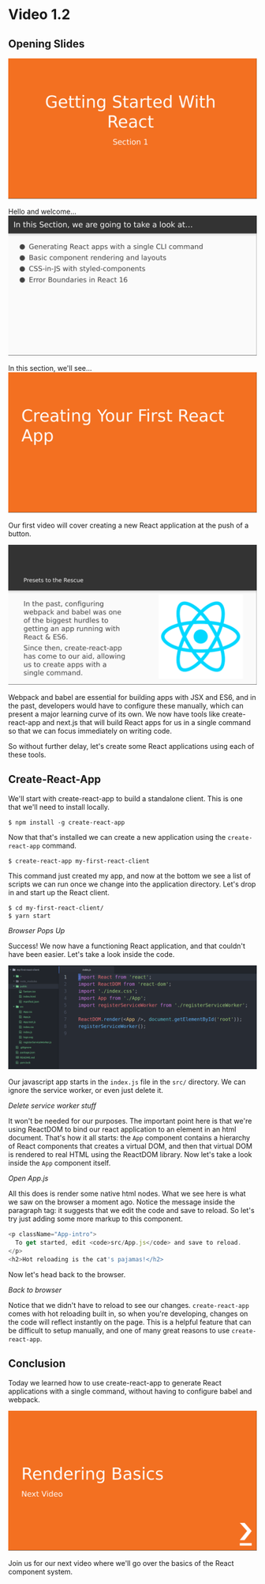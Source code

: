 # Video 1.2

## Opening Slides

![Slide 1: Section Title Slide](./slide-1-section-title.png)

Hello and welcome...
![Slide 2: Section Summary Slide](./slide-2-section-summary.png)

In this section, we'll see...
![Slide 3: Title Slide](./slide-3-title.png)

Our first video will cover creating a new React application at the push of a button.

![Slide 4: Presets](./slide-4-presets.png)

Webpack and babel are essential for building apps with JSX and ES6, and in the past,
developers would have to configure these manually, which can present a major learning
curve of its own. We now have tools like create-react-app and next.js that will build
React apps for us in a single command so that we can focus immediately on writing code.

So without further delay, let's create some React applications using each of these tools.

## Create-React-App

We'll start with create-react-app to build a standalone client. This is one that we'll
need to install locally.


```
$ npm install -g create-react-app

```

Now that that's installed we can create a new application using the `create-react-app` command.

```
$ create-react-app my-first-react-client
```

This command just created my app, and now at the bottom we see a list of scripts we can run
once we change into the application directory. Let's drop in and start up the React client.

```
$ cd my-first-react-client/
$ yarn start
```

_Browser Pops Up_

Success! We now have a functioning React application, and that couldn't have been easier. Let's
take a look inside the code.

![create-react-app in Atom editor](./create-react-app-atom.png)

Our javascript app starts in the `index.js` file in the `src/` directory. We can ignore the service
worker, or even just delete it.

_Delete service worker stuff_

It won't be needed for our purposes. The important point here is that we're using ReactDOM to bind
our react application to an element in an html document. That's how it all starts: the `App` component
contains a hierarchy of React components that creates a virtual DOM, and then that virtual DOM is rendered
to real HTML using the ReactDOM library. Now let's take a look inside the `App` component itself.

_Open App.js_

All this does is render some native html nodes. What we see here is what we saw on the browser a moment ago.
Notice the message inside the paragraph tag: it suggests that we edit the code and save to reload. So let's try
just adding some more markup to this component.

```javascript
<p className="App-intro">
  To get started, edit <code>src/App.js</code> and save to reload.
</p>
<h2>Hot reloading is the cat's pajamas!</h2>
```

Now let's head back to the browser.

_Back to browser_

Notice that we didn't have to reload to see our changes. `create-react-app` comes with hot reloading built in,
so when you're developing, changes on the code will reflect instantly on the page. This is a helpful feature
that can be difficult to setup manually, and one of many great reasons to use `create-react-app`.

## Conclusion

Today we learned how to use create-react-app to generate React applications with a single command,
without having to configure babel and webpack.

![Slide 5: Next Video](./slide-7-next-video.png)

Join us for our next video where we'll go over the basics of the React component system.
